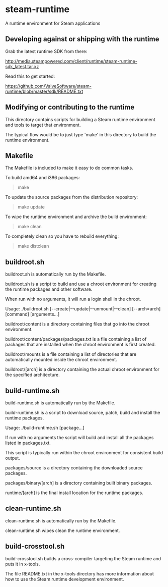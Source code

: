 steam-runtime
=============

A runtime environment for Steam applications

Developing against or shipping with the runtime
-----------------------------------------------

Grab the latest runtime SDK from there:

http://media.steampowered.com/client/runtime/steam-runtime-sdk_latest.tar.xz

Read this to get started:

https://github.com/ValveSoftware/steam-runtime/blob/master/sdk/README.txt


Modifying or contributing to the runtime
----------------------------------------

This directory contains scripts for building a Steam runtime environment
and tools to target that environment.

The typical flow would be to just type 'make' in this directory to build
the runtime environment.


Makefile
--------

The Makefile is included to make it easy to do common tasks.

To build amd64 and i386 packages:
> make 

To update the source packages from the distribution repository:
> make update

To wipe the runtime environment and archive the build environment:
> make clean

To completely clean so you have to rebuild everything:
> make distclean


buildroot.sh
------------

buildroot.sh is automatically run by the Makefile.

buildroot.sh is a script to build and use a chroot environment for creating
the runtime packages and other software.

When run with no arguments, it will run a login shell in the chroot.

Usage: ./buildroot.sh [--create|--update|--unmount|--clean] [--arch=arch] [command] [arguments...]

buildroot/content is a directory containing files that go into the chroot environment.

buildroot/content/packages/packages.txt is a file containing a list of packages that are installed when the chroot environment is first created.

buildroot/mounts is a file containing a list of directories that are automatically mounted inside the chroot environment.

buildroot/[arch] is a directory containing the actual chroot environment for the specified architecture.


build-runtime.sh
----------------

build-runtime.sh is automatically run by the Makefile.

build-runtime.sh is a script to download source, patch, build and install
the runtime packages.

Usage: ./build-runtime.sh [package...]

If run with no arguments the script will build and install all the packages
listed in packages.txt.

This script is typically run within the chroot environment for consistent
build output.

packages/source is a directory containing the downloaded source packages.

packages/binary/[arch] is a directory containing built binary packages.

runtime/[arch] is the final install location for the runtime packages.


clean-runtime.sh
----------------

clean-runtime.sh is automatically run by the Makefile.

clean-runtime.sh wipes clean the runtime environment.


build-crosstool.sh
------------------

build-crosstool.sh builds a cross-compiler targeting the Steam runtime
and puts it in x-tools.

The file README.txt in the x-tools directory has more information about
how to use the Steam runtime development environment.

